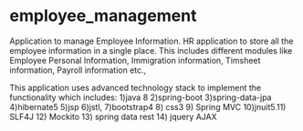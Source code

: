 # employee_management
Application to manage Employee Information. HR application to store all the employee information in a single place. 
This includes different modules like Employee Personal Information, Immigration information, Timsheet information, Payroll information etc.,

This application uses advanced technology stack to implement the functionality which includes:
1)java 8 2)spring-boot 3)spring-data-jpa 4)hibernate5 5)jsp 6)jstl, 7)bootstrap4 8) css3 9) Spring MVC 10)jnuit5.11) SLF4J 12) Mockito 
13) spring data rest 14) jquery AJAX 
